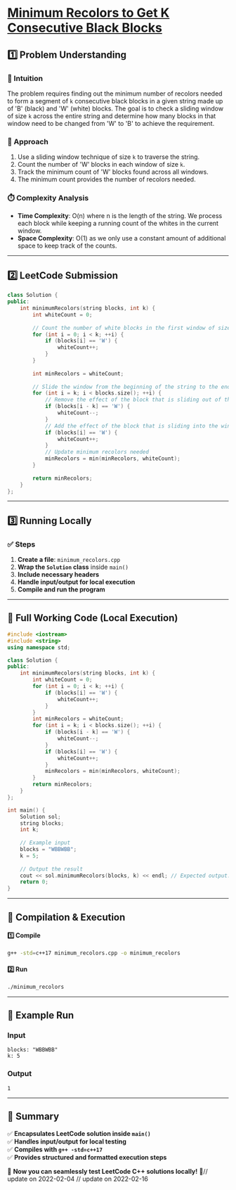# **[Minimum Recolors to Get K Consecutive Black Blocks](https://leetcode.com/problems/minimum-recolors-to-get-k-consecutive-black-blocks/description/)**  

## **1️⃣ Problem Understanding**  
### **📌 Intuition**  
The problem requires finding out the minimum number of recolors needed to form a segment of `k` consecutive black blocks in a given string made up of 'B' (black) and 'W' (white) blocks. The goal is to check a sliding window of size `k` across the entire string and determine how many blocks in that window need to be changed from 'W' to 'B' to achieve the requirement.

### **🚀 Approach**  
1. Use a sliding window technique of size `k` to traverse the string.
2. Count the number of 'W' blocks in each window of size `k`.
3. Track the minimum count of 'W' blocks found across all windows.
4. The minimum count provides the number of recolors needed.

### **⏱️ Complexity Analysis**  
- **Time Complexity**: O(n) where n is the length of the string. We process each block while keeping a running count of the whites in the current window.
- **Space Complexity**: O(1) as we only use a constant amount of additional space to keep track of the counts.

---  

## **2️⃣ LeetCode Submission**  
```cpp
class Solution {
public:
    int minimumRecolors(string blocks, int k) {
        int whiteCount = 0;
        
        // Count the number of white blocks in the first window of size k
        for (int i = 0; i < k; ++i) {
            if (blocks[i] == 'W') {
                whiteCount++;
            }
        }
        
        int minRecolors = whiteCount;
        
        // Slide the window from the beginning of the string to the end
        for (int i = k; i < blocks.size(); ++i) {
            // Remove the effect of the block that is sliding out of the window
            if (blocks[i - k] == 'W') {
                whiteCount--;
            }
            // Add the effect of the block that is sliding into the window
            if (blocks[i] == 'W') {
                whiteCount++;
            }
            // Update minimum recolors needed
            minRecolors = min(minRecolors, whiteCount);
        }
        
        return minRecolors;
    }
};  
```  

---  

## **3️⃣ Running Locally**  
### **✅ Steps**  
1. **Create a file**: `minimum_recolors.cpp`  
2. **Wrap the `Solution` class** inside `main()`  
3. **Include necessary headers**  
4. **Handle input/output for local execution**  
5. **Compile and run the program**  

---  

## **📝 Full Working Code (Local Execution)**  
```cpp
#include <iostream>
#include <string>
using namespace std;

class Solution {
public:
    int minimumRecolors(string blocks, int k) {
        int whiteCount = 0;
        for (int i = 0; i < k; ++i) {
            if (blocks[i] == 'W') {
                whiteCount++;
            }
        }
        int minRecolors = whiteCount;
        for (int i = k; i < blocks.size(); ++i) {
            if (blocks[i - k] == 'W') {
                whiteCount--;
            }
            if (blocks[i] == 'W') {
                whiteCount++;
            }
            minRecolors = min(minRecolors, whiteCount);
        }
        return minRecolors;
    }
};

int main() {
    Solution sol;
    string blocks;
    int k;
    
    // Example input
    blocks = "WBBWBB";
    k = 5;
    
    // Output the result
    cout << sol.minimumRecolors(blocks, k) << endl; // Expected output: 1
    return 0;
}
```  

---  

## **🔧 Compilation & Execution**  
#### **1️⃣ Compile**  
```bash
g++ -std=c++17 minimum_recolors.cpp -o minimum_recolors
```  

#### **2️⃣ Run**  
```bash
./minimum_recolors
```  

---  

## **🎯 Example Run**  
### **Input**  
```
blocks: "WBBWBB"
k: 5
```  
### **Output**  
```
1
```  

---  

## **📌 Summary**  
✅ **Encapsulates LeetCode solution inside `main()`**  
✅ **Handles input/output for local testing**  
✅ **Compiles with `g++ -std=c++17`**  
✅ **Provides structured and formatted execution steps**  

🚀 **Now you can seamlessly test LeetCode C++ solutions locally!** 🚀// update on 2022-02-04
// update on 2022-02-16
